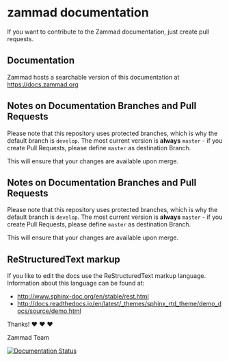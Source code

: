 # zammad documentation

If you want to contribute to the Zammad documentation, just create pull 
requests.

## Documentation

Zammad hosts a searchable version of this documentation at 
https://docs.zammad.org

## Notes on Documentation Branches and Pull Requests

Please note that this repository uses protected branches, which is why the 
default branch is ``develop``. The most current version is **always** 
``master`` - if you create Pull Requests, please define ``master`` as 
destination Branch.

This will ensure that your changes are available upon merge.

## Notes on Documentation Branches and Pull Requests

Please note that this repository uses protected branches, which is why the default branch is ``develop``.
The most current version is **always** ``master`` - if you create Pull Requests, please define ``master`` as destination Branch.

This will ensure that your changes are available upon merge.

## ReStructuredText markup

If you like to edit the docs use the ReStructuredText markup language. 
Information about this language can be found at:

- http://www.sphinx-doc.org/en/stable/rest.html
- http://docs.readthedocs.io/en/latest/_themes/sphinx_rtd_theme/demo_docs/source/demo.html

Thanks! ❤ ❤ ❤

  Zammad Team


[![Documentation Status](https://readthedocs.org/projects/zammad/badge/?version=latest)](https://docs.zammad.org)

